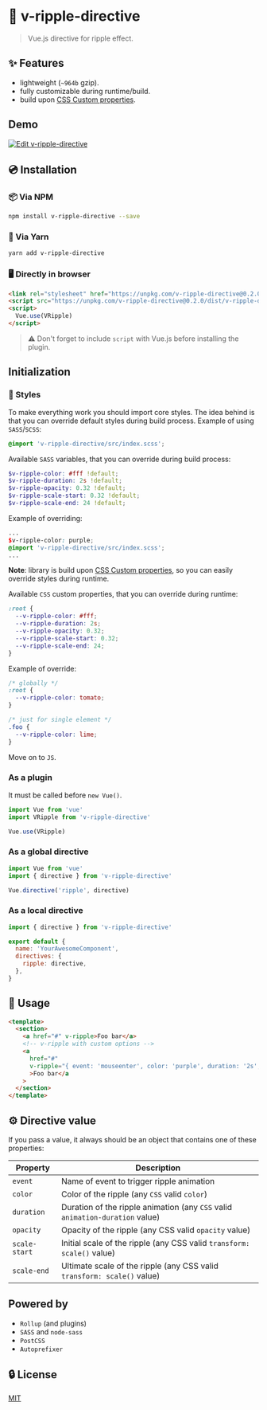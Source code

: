 # 🌊 v-ripple-directive

> Vue.js directive for ripple effect.

## ✨ Features

- lightweight (`~964b` gzip).
- fully customizable during runtime/build.
- build upon [CSS Custom properties](https://developer.mozilla.org/en-US/docs/Web/CSS/--*).

## Demo

[![Edit v-ripple-directive](https://codesandbox.io/static/img/play-codesandbox.svg)](https://codesandbox.io/s/vue-template-dsuuw?fontsize=14)

## 💿 Installation

### 📦 Via NPM

```bash
npm install v-ripple-directive --save
```

### 🧶 Via Yarn

```bash
yarn add v-ripple-directive
```

### 🖥️ Directly in browser

```html
<link rel="stylesheet" href="https://unpkg.com/v-ripple-directive@0.2.0/dist/index.css"></link>
<script src="https://unpkg.com/v-ripple-directive@0.2.0/dist/v-ripple-directive.min.js"></script>
<script>
  Vue.use(VRipple)
</script>
```

> ⚠️ Don't forget to include `script` with Vue.js before installing the plugin.

## Initialization

### 🎨 Styles

To make everything work you should import core styles.
The idea behind is that you can override default styles during build process.
Example of using `SASS`/`SCSS`:

```scss
@import 'v-ripple-directive/src/index.scss';
```

Available `SASS` variables, that you can override during build process:

```scss
$v-ripple-color: #fff !default;
$v-ripple-duration: 2s !default;
$v-ripple-opacity: 0.32 !default;
$v-ripple-scale-start: 0.32 !default;
$v-ripple-scale-end: 24 !default;
```

Example of overriding:

```scss
...
$v-ripple-color: purple;
@import 'v-ripple-directive/src/index.scss';
...
```

**Note**: library is build upon [CSS Custom properties](https://developer.mozilla.org/en-US/docs/Web/CSS/--*), so you can easily override styles during runtime.

Available `CSS` custom properties, that you can override during runtime:

```css
:root {
  --v-ripple-color: #fff;
  --v-ripple-duration: 2s;
  --v-ripple-opacity: 0.32;
  --v-ripple-scale-start: 0.32;
  --v-ripple-scale-end: 24;
}
```

Example of override:

```css
/* globally */
:root {
  --v-ripple-color: tomato;
}

/* just for single element */
.foo {
  --v-ripple-color: lime;
}
```

Move on to `JS`.

### As a plugin

It must be called before `new Vue()`.

```javascript
import Vue from 'vue'
import VRipple from 'v-ripple-directive'

Vue.use(VRipple)
```

### As a global directive

```javascript
import Vue from 'vue'
import { directive } from 'v-ripple-directive'

Vue.directive('ripple', directive)
```

### As a local directive

```javascript
import { directive } from 'v-ripple-directive'

export default {
  name: 'YourAwesomeComponent',
  directives: {
    ripple: directive,
  },
}
```

## 🚀 Usage

```html
<template>
  <section>
    <a href="#" v-ripple>Foo bar</a>
    <!-- v-ripple with custom options -->
    <a
      href="#"
      v-ripple="{ event: 'mouseenter', color: 'purple', duration: '2s', opacity: '0.64', 'scale-start': '1', 'scale-end': '12' }"
      >Foo bar</a
    >
  </section>
</template>
```

## ⚙️ Directive value

If you pass a value, it always should be an object that contains one of these properties:

| Property      | Description                                                                   |
| ------------- | ----------------------------------------------------------------------------- |
| `event`       | Name of event to trigger ripple animation                                     |
| `color`       | Color of the ripple (any `CSS` valid `color`)                                 |
| `duration`    | Duration of the ripple animation (any `CSS` valid `animation-duration` value) |
| `opacity`     | Opacity of the ripple (any CSS valid `opacity` value)                         |
| `scale-start` | Initial scale of the ripple (any CSS valid `transform: scale()` value)        |
| `scale-end`   | Ultimate scale of the ripple (any CSS valid `transform: scale()` value)       |

## Powered by

- `Rollup` (and plugins)
- `SASS` and `node-sass`
- `PostCSS`
- `Autoprefixer`

## 🔒 License

[MIT](http://opensource.org/licenses/MIT)
